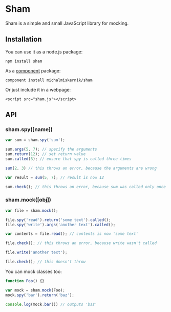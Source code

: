 # Sham

Sham is a simple and small JavaScript library for mocking.

## Installation

You can use it as a node.js package:

```
npm install sham
```

As a [component](http://github.com/component/component) package:

```
component install michalmiskernik/sham
```

Or just include it in a webpage:

```
<script src="sham.js"></script>
```

## API

### sham.spy([name])

```javascript
var sum = sham.spy('sum');

sum.args(5, 7); // specify the arguments
sum.return(12); // set return value
sum.called(3); // ensure that spy is called three times

sum(2, 3) // this throws an error, because the arguments are wrong

var result = sum(5, 7); // result is now 12

sum.check(); // this throws an error, because sum was called only once
```

### sham.mock([obj])

```javascript
var file = sham.mock();

file.spy('read').return('some text').called();
file.spy('write').args('another text').called();

var contents = file.read(); // contents is now 'some text'

file.check(); // this throws an error, because write wasn't called

file.write('another text');

file.check(); // this doesn't throw
```

You can mock classes too:

```javascript
function Foo() {}

var mock = sham.mock(Foo);
mock.spy('bar').return('baz');

console.log(mock.bar()) // outputs 'baz'
```
